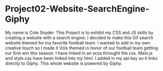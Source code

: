 # Project02-Website-SearchEngine-Giphy
My name is Cole Snyder. This Project is to exhibit my CSS and JS skills by creating a website with a search engine.
I decided to make this Gif search website themed for my favorite football team. I wanted to add in my own creative touch so I made it Vols themed in honor of our football team getting our first win this season.
I have linked in an scss throught the css. Main.js and style.css have been linked into my html. I added in my api key so it links directly to Giphy. This whole website is powered by Giphy.
